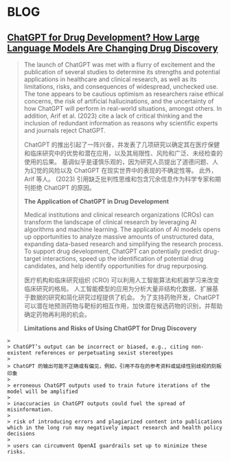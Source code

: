 # BLOG

## [ChatGPT for Drug Development? How Large Language Models Are Changing Drug Discovery](https://vial.com/blog/articles/chatgpt-for-drug-development-how-large-language-models-are-changing-drug-discovery/&https://vial.com/blog/articles/chatgpt-for-drug-development-how-large-language-models-are-changing-drug-discovery/?utm_source=organic)

> The launch of ChatGPT was met with a flurry of excitement and the publication of several studies to determine its strengths and potential applications in healthcare and clinical research, as well as its limitations, risks, and consequences of widespread, unchecked use. The tone appears to be cautious optimism as researchers raise ethical concerns, the risk of artificial hallucinations, and the uncertainty of how ChatGPT will perform in real-world situations, amongst others. In addition, Arif et al. (2023) cite a lack of critical thinking and the inclusion of redundant information as reasons why scientific experts and journals reject ChatGPT.
>
> ChatGPT 的推出引起了一阵兴奋，并发表了几项研究以确定其在医疗保健和临床研究中的优势和潜在应用，以及其局限性、风险和广泛、未经检查的使用的后果。 基调似乎是谨慎乐观的，因为研究人员提出了道德问题、人为幻觉的风险以及 ChatGPT 在现实世界中的表现的不确定性等。 此外，Arif 等人。 (2023) 引用缺乏批判性思维和包含冗余信息作为科学专家和期刊拒绝 ChatGPT 的原因。
>
> **The Application of ChatGPT in Drug Development**
>
> Medical institutions and clinical research organizations (CROs) can transform the landscape of clinical research by leveraging AI algorithms and machine learning. The application of AI models opens up opportunities to analyze massive amounts of unstructured data, expanding data-based research and simplifying the research process. To support drug development, ChatGPT can potentially predict drug-target interactions, speed up the identification of potential drug candidates, and help identify opportunities for drug repurposing.
>
> 医疗机构和临床研究组织 (CRO) 可以利用人工智能算法和机器学习来改变临床研究的格局。 人工智能模型的应用为分析大量非结构化数据、扩展基于数据的研究和简化研究过程提供了机会。 为了支持药物开发，ChatGPT 可以潜在地预测药物与靶标的相互作用，加快潜在候选药物的识别，并帮助确定药物再利用的机会。
>
> **Limitations and Risks of Using ChatGPT for Drug Discovery**
> 
    >
    > ChatGPT’s output can be incorrect or biased, e.g., citing non-existent references or perpetuating sexist stereotypes
    >
    > ChatGPT 的输出可能不正确或有偏见，例如，引用不存在的参考资料或延续性别歧视的刻板印象
    > 
    > erroneous ChatGPT outputs used to train future iterations of the model will be amplified
    > 
    > inaccuracies in ChatGPT outputs could fuel the spread of misinformation.
    > 
    > risk of introducing errors and plagiarized content into publications which in the long run may negatively impact research and health policy decisions 
    > 
    > users can circumvent OpenAI guardrails set up to minimize these risks.